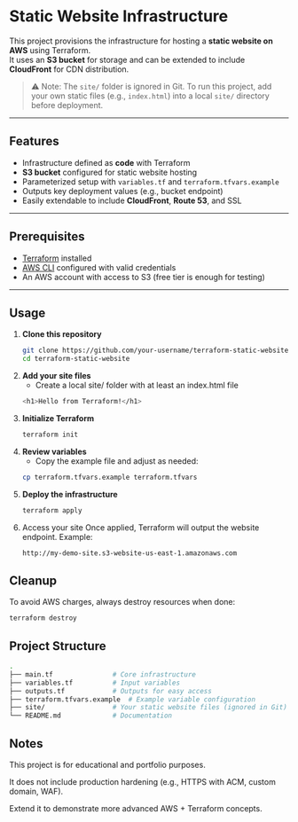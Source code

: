 # Static Website Infrastructure

This project provisions the infrastructure for hosting a **static website on AWS** using Terraform.  
It uses an **S3 bucket** for storage and can be extended to include **CloudFront** for CDN distribution.  

> ⚠️ Note: The `site/` folder is ignored in Git. To run this project, add your own static files (e.g., `index.html`) into a local `site/` directory before deployment.

---

## Features

- Infrastructure defined as **code** with Terraform
- **S3 bucket** configured for static website hosting
- Parameterized setup with `variables.tf` and `terraform.tfvars.example`
- Outputs key deployment values (e.g., bucket endpoint)
- Easily extendable to include **CloudFront**, **Route 53**, and SSL

---

## Prerequisites

- [Terraform](https://www.terraform.io/downloads) installed
- [AWS CLI](https://docs.aws.amazon.com/cli/) configured with valid credentials
- An AWS account with access to S3 (free tier is enough for testing)

---

## Usage

1. **Clone this repository**
   ```bash
   git clone https://github.com/your-username/terraform-static-website.git
   cd terraform-static-website
2. **Add your site files**
   - Create a local site/ folder with at least an index.html file
   ```bash
   <h1>Hello from Terraform!</h1>
3. **Initialize Terraform**
   ```bash
   terraform init
4. **Review variables**
   - Copy the example file and adjust as needed:
   ```bash
   cp terraform.tfvars.example terraform.tfvars
5. **Deploy the infrastructure**
   ```bash
   terraform apply
6. Access your site
   Once applied, Terraform will output the website endpoint. Example:
   ```bash
   http://my-demo-site.s3-website-us-east-1.amazonaws.com

## Cleanup

   To avoid AWS charges, always destroy resources when done:
   ```bash
   terraform destroy
   ```

## Project Structure

   ```bash 
.
├── main.tf               # Core infrastructure
├── variables.tf          # Input variables
├── outputs.tf            # Outputs for easy access
├── terraform.tfvars.example  # Example variable configuration
├── site/                 # Your static website files (ignored in Git)
└── README.md             # Documentation
   ```
   
## Notes

This project is for educational and portfolio purposes.

It does not include production hardening (e.g., HTTPS with ACM, custom domain, WAF).

Extend it to demonstrate more advanced AWS + Terraform concepts.
